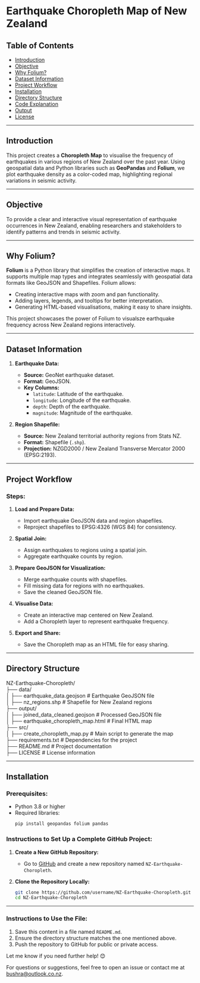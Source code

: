 # Earthquake Choropleth Map of New Zealand

## Table of Contents
- [Introduction](#introduction)
- [Objective](#objective)
- [Why Folium?](#why-folium)
- [Dataset Information](#dataset-information)
- [Project Workflow](#project-workflow)
- [Installation](#installation)
- [Directory Structure](#directory-structure)
- [Code Explanation](#code-explanation)
- [Output](#output)
- [License](#license)

---

## Introduction
This project creates a **Choropleth Map** to visualise the frequency of earthquakes in various regions of New Zealand over the past year. Using geospatial data and Python libraries such as **GeoPandas** and **Folium**, we plot earthquake density as a color-coded map, highlighting regional variations in seismic activity.

---

## Objective
To provide a clear and interactive visual representation of earthquake occurrences in New Zealand, enabling researchers and stakeholders to identify patterns and trends in seismic activity.

---

## Why Folium?
**Folium** is a Python library that simplifies the creation of interactive maps. It supports multiple map types and integrates seamlessly with geospatial data formats like GeoJSON and Shapefiles. Folium allows:
- Creating interactive maps with zoom and pan functionality.
- Adding layers, legends, and tooltips for better interpretation.
- Generating HTML-based visualisations, making it easy to share insights.

This project showcases the power of Folium to visualsze earthquake frequency across New Zealand regions interactively.

---

## Dataset Information
1. **Earthquake Data:**
   - **Source:** GeoNet earthquake dataset.
   - **Format:** GeoJSON.
   - **Key Columns:** 
     - `latitude`: Latitude of the earthquake.
     - `longitude`: Longitude of the earthquake.
     - `depth`: Depth of the earthquake.
     - `magnitude`: Magnitude of the earthquake.

2. **Region Shapefile:**
   - **Source:** New Zealand territorial authority regions from Stats NZ.
   - **Format:** Shapefile (`.shp`).
   - **Projection:** NZGD2000 / New Zealand Transverse Mercator 2000 (EPSG:2193).

---

## Project Workflow

### Steps:
1. **Load and Prepare Data:**
   - Import earthquake GeoJSON data and region shapefiles.
   - Reproject shapefiles to EPSG:4326 (WGS 84) for consistency.

2. **Spatial Join:**
   - Assign earthquakes to regions using a spatial join.
   - Aggregate earthquake counts by region.

3. **Prepare GeoJSON for Visualization:**
   - Merge earthquake counts with shapefiles.
   - Fill missing data for regions with no earthquakes.
   - Save the cleaned GeoJSON file.

4. **Visualise Data:**
   - Create an interactive map centered on New Zealand.
   - Add a Choropleth layer to represent earthquake frequency.

5. **Export and Share:**
   - Save the Choropleth map as an HTML file for easy sharing.

---

## Directory Structure


NZ-Earthquake-Choropleth/  
├── data/  
│   ├── earthquake_data.geojson  # Earthquake GeoJSON file  
│   ├── nz_regions.shp           # Shapefile for New Zealand regions  
├── output/  
│   ├── joined_data_cleaned.geojson  # Processed GeoJSON file  
│   ├── earthquake_choropleth_map.html  # Final HTML map  
├── src/  
│   ├── create_choropleth_map.py  # Main script to generate the map  
├── requirements.txt              # Dependencies for the project  
├── README.md                     # Project documentation  
├── LICENSE                       # License information  


---


## Installation

### Prerequisites:
- Python 3.8 or higher
- Required libraries:
  ```bash
  pip install geopandas folium pandas

### Instructions to Set Up a Complete GitHub Project:

1. **Create a New GitHub Repository:**
   - Go to [GitHub](https://github.com/) and create a new repository named `NZ-Earthquake-Choropleth`.

2. **Clone the Repository Locally:**
   ```bash
   git clone https://github.com/username/NZ-Earthquake-Choropleth.git
   cd NZ-Earthquake-Choropleth


---


### Instructions to Use the File:  
1. Save this content in a file named `README.md`.  
2. Ensure the directory structure matches the one mentioned above.  
3. Push the repository to GitHub for public or private access.  

Let me know if you need further help! 😊

For questions or suggestions, feel free to open an issue or contact me at bushra@outlook.co.nz.
